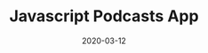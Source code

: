 ---
title: "Javascript Podcasts App"
description: null
date: "2020-03-12"
category: "UI/UX Design"
client: null
featuredImage: "../images/js-podcasts-app.png"
sharebuttons: true
projectLink: "https://dribbble.com/shots/10729913-JS-Podcasts-App"
---
